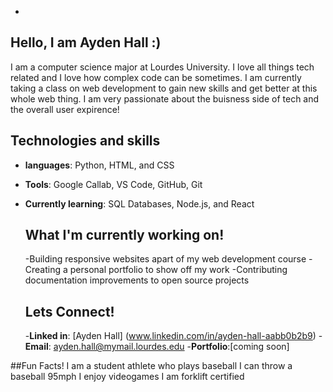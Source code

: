 -
## Hello, I am Ayden Hall :)
I am a computer science major at Lourdes University. I love all things tech related and I love how complex code can be sometimes. I am currently taking a class on web development to gain new skills and get better at this whole web thing. I am very passionate about the buisness side of tech and the overall user expirence!

## Technologies and skills
- **languages**: Python, HTML, and CSS
- **Tools**: Google Callab, VS Code, GitHub, Git
- **Currently learning**: SQL Databases, Node.js, and React

  ## What I'm currently working on!
  -Building responsive websites apart of my web development course
  -Creating a personal portfolio to show off my work
  -Contributing documentation improvements to open source projects

  ## Lets Connect!
  -**Linked in**: [Ayden Hall] (www.linkedin.com/in/ayden-hall-aabb0b2b9)
  -**Email**: ayden.hall@mymail.lourdes.edu
  -**Portfolio**:[coming soon]

##Fun Facts!
I am a student athlete who plays baseball
I can throw a baseball 95mph
I enjoy videogames
I am forklift certified


<!--
**Ayden05h/Ayden05h** is a ✨ _special_ ✨ repository because its `README.md` (this file) appears on your GitHub profile.

Here are some ideas to get you started:

- 🔭 I’m currently working on ...
- 🌱 I’m currently learning ...
- 👯 I’m looking to collaborate on ...
- 🤔 I’m looking for help with ...
- 💬 Ask me about ...
- 📫 How to reach me: ...
- 😄 Pronouns: ...
- ⚡ Fun fact: ...
-->
